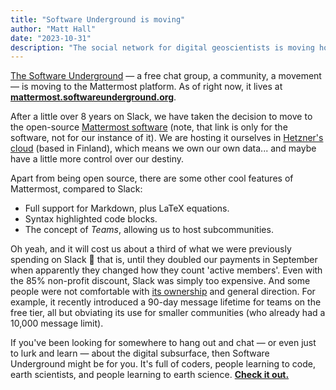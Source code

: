 ```yaml
---
title: "Software Underground is moving"
author: "Matt Hall"
date: "2023-10-31"
description: "The social network for digital geoscientists is moving house"
---
```


[The Software Underground](https://softwareunderground.org/) — a free chat group, a community, a movement — is moving to the Mattermost platform. As of right now, it lives at [**mattermost.softwareunderground.org**](https://mattermost.softwareunderground.org/).

After a little over 8 years on Slack, we have taken the decision to move to the open-source [Mattermost software](https://mattermost.com/) (note, that link is only for the software, not for our instance of it). We are hosting it ourselves in [Hetzner's cloud](https://www.hetzner.com/) (based in Finland), which means we own our own data... and maybe have a little more control over our destiny.

Apart from being open source, there are some other cool features of Mattermost, compared to Slack:

- Full support for Markdown, plus LaTeX equations.
- Syntax highlighted code blocks.
- The concept of _Teams_, allowing us to host subcommunities.

Oh yeah, and it will cost us about a third of what we were previously spending on Slack 💸 that is, until they doubled our payments in September when apparently they changed how they count 'active members'. Even with the 85% non-profit discount, Slack was simply too expensive. And some people were not comfortable with [its ownership](https://www.bbc.com/news/business-55154326) and general direction. For example, it recently introduced a 90-day message lifetime for teams on the free tier, all but obviating its use for smaller communities (who already had a 10,000 message limit).

If you've been looking for somewhere to hang out and chat — or even just to lurk and learn — about the digital subsurface, then Software Underground might be for you. It's full of coders, people learning to code, earth scientists, and people learning to earth science. [**Check it out.**](https://mattermost.softwareunderground.org/)
